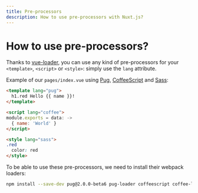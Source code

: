 ```yaml
---
title: Pre-processors
description: How to use pre-processors with Nuxt.js?
---
```


# How to use pre-processors?

Thanks to [vue-loader](http://vue-loader.vuejs.org/en/configurations/pre-processors.html), you can use any kind of pre-processors for your `<template>`, `<script>` or `<style>`: simply use the `lang` attribute.

Example of our `pages/index.vue` using [Pug](https://github.com/pugjs/pug), [CoffeeScript](http://coffeescript.org) and [Sass](http://sass-lang.com/):

```html
<template lang="pug">
  h1.red Hello {{ name }}!
</template>

<script lang="coffee">
module.exports = data: ->
  { name: 'World' }
</script>

<style lang="sass">
.red
  color: red
</style>
```

To be able to use these pre-processors, we need to install their webpack loaders:
```bash
npm install --save-dev pug@2.0.0-beta6 pug-loader coffeescript coffee-loader node-sass sass-loader
```
